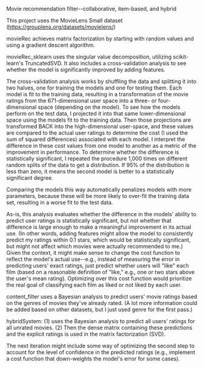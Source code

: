 Movie recommendation filter--collaborative, item-based, and hybrid

This project uses the MovieLens Small dataset (https://grouplens.org/datasets/movielens/)

movieRec achieves matrix factorization by starting with random values and using a gradient descent algorithm.

movieRec_sklearn uses the singular value decomposition, utilizing scikit-learn's TruncatedSVD. It also includes a cross-validation analysis to see whether the model is significantly improved by adding features. 

The cross-validation analysis works by shuffling the data and splitting it into two halves, one for training the models and one for testing them. Each model is fit to the training data, resulting in a transformation of the movie ratings from the 671-dimensional user space into a three- or four-dimensional space (depending on the model). 
 To see how the models perform on the test data, I projected it into that same lower-dimensional space using the models fit to the training data. 
Then those projections are transformed BACK into the high-dimensional user-space, and these values are compared to the actual user ratings to determine the cost (I used the sum of squared differences) associated with each model.
 I interpret the difference in these cost values from one model to another as a metric of the improvement in performance. To determine whether the difference is statistically significant, I repeated the procedure 1,000 times on different random splits of the data to get a distribution. 
If 95% of the distribution is less than zero, it means the second model is better to a statistically significant degree.

Comparing the models this way automatically penalizes models with more parameters, because these will be more likely to over-fit the training data set, resulting in a worse fit to the test data.

As-is, this analysis evaluates whether the difference in the models' ability to predict user ratings is statistically significant, but not whether that difference is large enough to make a meaningful improvement in its actual use. 
(In other words, adding features might allow the model to consistently predict my ratings within 0.1 stars, which would be statistically significant, but might not affect which movies were actually recommended to me.)
 Given the context, it might make sense to change the cost function to reflect the model's actual use--e.g., instead of measuring the error in predicting users' exact ratings, just predict whether users will "like" each film (based on a reasonable definition of "like," e.g., one or two stars above the user's mean rating). 
 Optimizing over this cost function would prioritize the real goal of classifying each film as liked or not liked by each user.

content_filter uses a Bayesian analysis to predict users' movie ratings based on the genres of movies they've already rated. (A lot more information could be added based on other datasets, but I just used genre for the first pass.)

hybridSystem:
(1) uses the Bayesian analysis to predict all users' ratings for all unrated movies. 
(2) Then the dense matrix containing these predictions and the explicit ratings is used in the matrix factorization (SVD).

The next iteration might include some way of optimizing the second step to account for the level of confidence in the predicted ratings (e.g., implement a cost function that down-weights the model's error for some cases).

